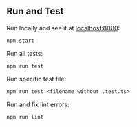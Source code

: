 ## Run and Test

Run locally and see it at [localhost:8080](localhost:8080):

```npm start```

Run all tests: 

```npm run test```

Run specific test file:

```npm run test <filename without .test.ts>```

Run and fix lint errors:

```npm run lint```